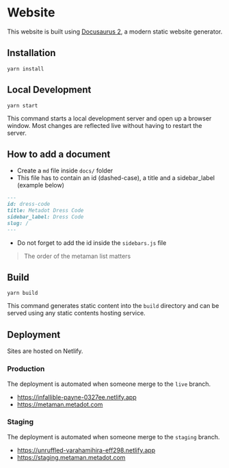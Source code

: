 # Website

This website is built using [Docusaurus 2](https://v2.docusaurus.io/), a modern static website generator.

## Installation

```console
yarn install
```

## Local Development

```console
yarn start
```

This command starts a local development server and open up a browser window. Most changes are reflected live without having to restart the server.

## How to add a document

- Create a `md` file inside `docs/` folder
- This file has to contain an id (dashed-case), a title and a sidebar_label (example below)

````md
---
id: dress-code
title: Metadot Dress Code
sidebar_label: Dress Code
slug: /
---
````

- Do not forget to add the id inside the `sidebars.js` file

> The order of the metaman list matters

## Build

```console
yarn build
```

This command generates static content into the `build` directory and can be served using any static contents hosting service.

## Deployment

Sites are hosted on Netlify.

### Production

The deployment is automated when someone merge to the `live` branch.

- <https://infallible-payne-0327ee.netlify.app>
- <https://metaman.metadot.com>

### Staging

The deployment is automated when someone merge to the `staging` branch.

- <https://unruffled-varahamihira-eff298.netlify.app>
- <https://staging.metaman.metadot.com>
